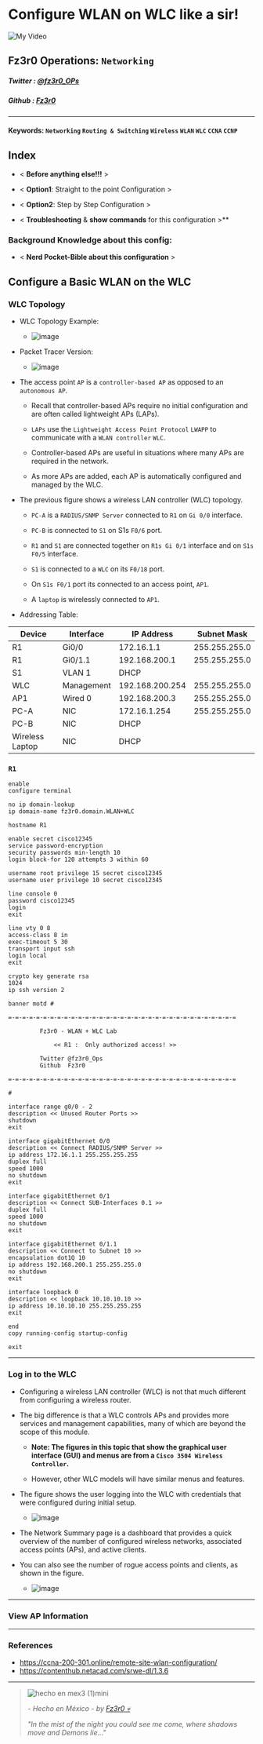 
# Configure WLAN on WLC like a sir!

![My Video](https://user-images.githubusercontent.com/94720207/165892585-b830998d-d7c5-43b4-a3ad-f71a07b9077e.gif)

## Fz3r0 Operations: `Networking`

##### Twitter  : [@fz3r0_OPs](https://twitter.com/Fz3r0_OPs) 
##### Github  : [Fz3r0](https://github.com/fz3r0) 

---

#### Keywords: `Networking` `Routing & Switching` `Wireless` `WLAN` `WLC` `CCNA` `CCNP` 
  
## Index

- < **Before anything else!!!** >

- < **Option1**: Straight to the point Configuration >

- < **Option2**: Step by Step Configuration >

- < **Troubleshooting** & **show commands** for this configuration >** 

### Background Knowledge about this config:

- < **Nerd Pocket-Bible about this configuration** >

## Configure a Basic WLAN on the WLC

### WLC Topology

- WLC Topology Example:

    - ![image](https://user-images.githubusercontent.com/94720207/172289758-97f2192c-7afb-4188-8044-cca299cdd233.png)
    
- Packet Tracer Version:

    - ![image](https://user-images.githubusercontent.com/94720207/172294423-4197db96-f8e6-4726-8af5-84929aa06005.png)
 
- The access point `AP` is a `controller-based AP` as opposed to an `autonomous AP`. 

    - Recall that controller-based APs require no initial configuration and are often called lightweight APs (LAPs). 
    
    - `LAPs` use the `Lightweight Access Point Protocol` `LWAPP` to communicate with a `WLAN controller` `WLC`. 
    
    - Controller-based APs are useful in situations where many APs are required in the network. 
    
    - As more APs are added, each AP is automatically configured and managed by the WLC.

- The previous figure shows a wireless LAN controller (WLC) topology. 

    - `PC-A` is a `RADIUS/SNMP Server` connected to `R1` on `Gi 0/0` interface. 

    - `PC-B` is connected to `S1` on S1s `F0/6` port. 
    
    - `R1` and `S1` are connected together on `R1s Gi 0/1` interface and on `S1s F0/5` interface. 
    
    - `S1` is connected to a `WLC` on its `F0/18` port. 
    
    - On `S1s F0/1` port its connected to an access point, `AP1`. 
    
    - A `laptop` is wirelessly connected to `AP1`.

- Addressing Table: 

| **Device**      | **Interface** | **IP Address**  | **Subnet Mask**  |
|-----------------|---------------|-----------------|------------------|
| R1              | Gi0/0         | 172.16.1.1      | 255.255.255.0    |
| R1              | Gi0/1.1       | 192.168.200.1   | 255.255.255.0    |
| S1              | VLAN 1        | DHCP            |                  |
| WLC             | Management    | 192.168.200.254 | 255.255.255.0    |
| AP1             | Wired 0       | 192.168.200.3   | 255.255.255.0    |
| PC-A            | NIC           | 172.16.1.254    | 255.255.255.0    |
| PC-B            | NIC           | DHCP            |                  |
| Wireless Laptop | NIC           | DHCP            |                  |

### `R1` 

```
enable
configure terminal 

no ip domain-lookup
ip domain-name fz3r0.domain.WLAN+WLC

hostname R1

enable secret cisco12345
service password-encryption
security passwords min-length 10
login block-for 120 attempts 3 within 60

username root privilege 15 secret cisco12345
username user privilege 10 secret cisco12345

line console 0
password cisco12345
login
exit

line vty 0 8
access-class 8 in
exec-timeout 5 30
transport input ssh
login local
exit

crypto key generate rsa
1024
ip ssh version 2

banner motd #

=-=-=-=-=-=-=-=-=-=-=-=-=-=-=-=-=-=-=-=-=-=-=-=-=-=-=-=-=-=-=-=-=

         Fz3r0 - WLAN + WLC Lab

             << R1 :  Only authorized access! >>     
           
         Twitter @fz3r0_Ops
         Github  Fz3r0  

=-=-=-=-=-=-=-=-=-=-=-=-=-=-=-=-=-=-=-=-=-=-=-=-=-=-=-=-=-=-=-=-=

#

interface range g0/0 - 2
description << Unused Router Ports >>
shutdown
exit

interface gigabitEthernet 0/0
description << Connect RADIUS/SNMP Server >>
ip address 172.16.1.1 255.255.255.255
duplex full
speed 1000
no shutdown
exit

interface gigabitEthernet 0/1
description << Connect SUB-Interfaces 0.1 >>
duplex full
speed 1000
no shutdown
exit

interface gigabitEthernet 0/1.1
description << Connect to Subnet 10 >>
encapsulation dot1Q 10
ip address 192.168.200.1 255.255.255.0
no shutdown 
exit

interface loopback 0
description << loopback 10.10.10.10 >>
ip address 10.10.10.10 255.255.255.255
exit

end
copy running-config startup-config

exit
```


---

### Log in to the WLC

- Configuring a wireless LAN controller (WLC) is not that much different from configuring a wireless router. 

- The big difference is that a WLC controls APs and provides more services and management capabilities, many of which are beyond the scope of this module.

    - **Note: The figures in this topic that show the graphical user interface (GUI) and menus are from a `Cisco 3504 Wireless Controller`.** 

    - However, other WLC models will have similar menus and features.

- The figure shows the user logging into the WLC with credentials that were configured during initial setup.

    - ![image](https://user-images.githubusercontent.com/94720207/172291053-b8b24e5c-768e-4f23-be10-fd961225a03d.png)

- The Network Summary page is a dashboard that provides a quick overview of the number of configured wireless networks, associated access points (APs), and active clients. 

- You can also see the number of rogue access points and clients, as shown in the figure.

    - ![image](https://user-images.githubusercontent.com/94720207/172291328-54e4e5ce-2796-4a4b-b9a6-db3dfe7f648f.png)

--- 

### View AP Information



---

### References

- https://ccna-200-301.online/remote-site-wlan-configuration/
- https://contenthub.netacad.com/srwe-dl/1.3.6

---

> ![hecho en mex3 (1)mini](https://user-images.githubusercontent.com/94720207/163919294-2754caa3-c98c-4df3-b782-00703e4d3343.png)
>
> _- Hecho en México - by [Fz3r0 💀](https://github.com/Fz3r0/)_ 
>
> _"In the mist of the night you could see me come, where shadows move and Demons lie..."_ 
